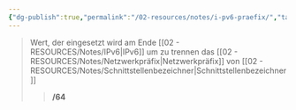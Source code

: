 ```yaml
---
{"dg-publish":true,"permalink":"/02-resources/notes/i-pv6-praefix/","tags":["netzwerk/ip/ipv6","netzwerk/subnetting"],"noteIcon":"","updated":"2024-08-01T11:23:25.174+02:00"}
---
```


>Wert, der eingesetzt wird am Ende [[02 - RESOURCES/Notes/IPv6\|IPv6]] um zu trennen das [[02 - RESOURCES/Notes/Netzwerkpräfix\|Netzwerkpräfix]] von [[02 - RESOURCES/Notes/Schnittstellenbezeichner\|Schnittstellenbezeichner]]
>> **/64**
